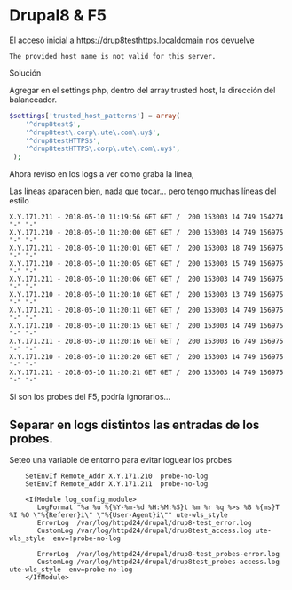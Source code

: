 # Drupal8 & F5

El acceso inicial a https://drup8testhttps.localdomain nos devuelve 

```The provided host name is not valid for this server.```

Solución

Agregar en el settings.php, dentro del array trusted host, la dirección del balanceador.

```php
$settings['trusted_host_patterns'] = array(
    '^drup8test$',
    '^drup8test\.corp\.ute\.com\.uy$',
    '^drup8testHTTPS$',
    '^drup8testHTTPS\.corp\.ute\.com\.uy$',
 );
```

Ahora reviso en los logs a ver como graba la línea, 

Las líneas aparacen bien, nada que tocar... pero tengo muchas líneas del estilo

```
X.Y.171.211 - 2018-05-10 11:19:56 GET GET /  200 153003 14 749 154274 "-" "-"
X.Y.171.210 - 2018-05-10 11:20:00 GET GET /  200 153003 14 749 156975 "-" "-"
X.Y.171.211 - 2018-05-10 11:20:01 GET GET /  200 153003 18 749 156975 "-" "-"
X.Y.171.210 - 2018-05-10 11:20:05 GET GET /  200 153003 15 749 156975 "-" "-"
X.Y.171.211 - 2018-05-10 11:20:06 GET GET /  200 153003 14 749 156975 "-" "-"
X.Y.171.210 - 2018-05-10 11:20:10 GET GET /  200 153003 13 749 156975 "-" "-"
X.Y.171.211 - 2018-05-10 11:20:11 GET GET /  200 153003 14 749 156975 "-" "-"
X.Y.171.210 - 2018-05-10 11:20:15 GET GET /  200 153003 14 749 156975 "-" "-"
X.Y.171.211 - 2018-05-10 11:20:16 GET GET /  200 153003 16 749 156975 "-" "-"
X.Y.171.210 - 2018-05-10 11:20:20 GET GET /  200 153003 14 749 156975 "-" "-"
X.Y.171.211 - 2018-05-10 11:20:21 GET GET /  200 153003 14 749 156975 "-" "-"
```

Si son los probes del F5, podría ignorarlos...

## Separar en logs distintos las entradas de los probes. 

Seteo una variable de entorno para evitar loguear los probes
```
    SetEnvIf Remote_Addr X.Y.171.210  probe-no-log
    SetEnvIf Remote_Addr X.Y.171.211  probe-no-log
    
    <IfModule log_config_module>
       LogFormat "%a %u %{%Y-%m-%d %H:%M:%S}t %m %r %q %>s %B %{ms}T %I %O \"%{Referer}i\" \"%{User-Agent}i\"" ute-wls_style
       ErrorLog  /var/log/httpd24/drupal/drup8-test_error.log
       CustomLog /var/log/httpd24/drupal/drup8test_access.log ute-wls_style  env=!probe-no-log
    
       ErrorLog  /var/log/httpd24/drupal/drup8-test_probes-error.log
       CustomLog /var/log/httpd24/drupal/drup8test_probes-access.log ute-wls_style  env=probe-no-log
    </IfModule>
```
